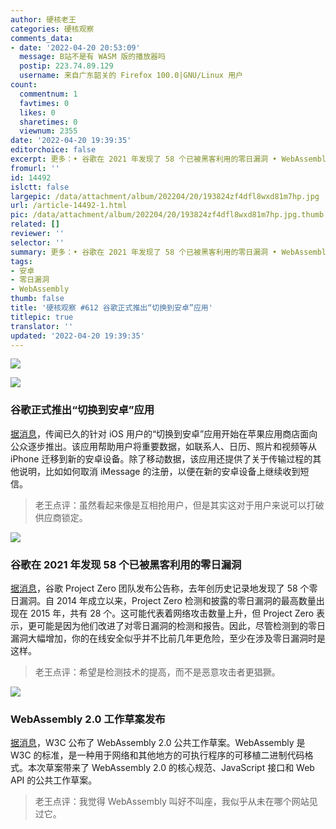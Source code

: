 ```yaml
---
author: 硬核老王
categories: 硬核观察
comments_data:
- date: '2022-04-20 20:53:09'
  message: B站不是有 WASM 版的播放器吗
  postip: 223.74.89.129
  username: 来自广东韶关的 Firefox 100.0|GNU/Linux 用户
count:
  commentnum: 1
  favtimes: 0
  likes: 0
  sharetimes: 0
  viewnum: 2355
date: '2022-04-20 19:39:35'
editorchoice: false
excerpt: 更多：• 谷歌在 2021 年发现了 58 个已被黑客利用的零日漏洞 • WebAssembly 2.0 工作草案发布
fromurl: ''
id: 14492
islctt: false
largepic: /data/attachment/album/202204/20/193824zf4dfl8wxd81m7hp.jpg
url: /article-14492-1.html
pic: /data/attachment/album/202204/20/193824zf4dfl8wxd81m7hp.jpg.thumb.jpg
related: []
reviewer: ''
selector: ''
summary: 更多：• 谷歌在 2021 年发现了 58 个已被黑客利用的零日漏洞 • WebAssembly 2.0 工作草案发布
tags:
- 安卓
- 零日漏洞
- WebAssembly
thumb: false
title: '硬核观察 #612 谷歌正式推出“切换到安卓”应用'
titlepic: true
translator: ''
updated: '2022-04-20 19:39:35'
---
```


![](/data/attachment/album/202204/20/193824zf4dfl8wxd81m7hp.jpg)


![](/data/attachment/album/202204/20/193835j8p6aahip6rcrrhg.jpg)


### 谷歌正式推出“切换到安卓”应用


[据消息](https://www.theverge.com/2022/4/13/23024399/google-switch-to-android-iphone-app-unlisted)，传闻已久的针对 iOS 用户的“切换到安卓”应用开始在苹果应用商店面向公众逐步推出。该应用帮助用户将重要数据，如联系人、日历、照片和视频等从 iPhone 迁移到新的安卓设备。除了移动数据，该应用还提供了关于传输过程的其他说明，比如如何取消 iMessage 的注册，以便在新的安卓设备上继续收到短信。



> 
> 老王点评：虽然看起来像是互相抢用户，但是其实这对于用户来说可以打破供应商锁定。
> 
> 
> 


![](/data/attachment/album/202204/20/193846sh3ez9clha49lsly.jpg)


### 谷歌在 2021 年发现 58 个已被黑客利用的零日漏洞


[据消息](https://googleprojectzero.blogspot.com/2022/04/the-more-you-know-more-you-know-you.html)，谷歌 Project Zero 团队发布公告称，去年创历史记录地发现了 58 个零日漏洞。自 2014 年成立以来，Project Zero 检测和披露的零日漏洞的最高数量出现在 2015 年，共有 28 个。这可能代表着网络攻击数量上升，但 Project Zero 表示，更可能是因为他们改进了对零日漏洞的检测和报告。因此，尽管检测到的零日漏洞大幅增加，你的在线安全似乎并不比前几年更危险，至少在涉及零日漏洞时是这样。



> 
> 老王点评：希望是检测技术的提高，而不是恶意攻击者更猖獗。
> 
> 
> 


![](/data/attachment/album/202204/20/193915td77llb877l77bz7.jpg)


### WebAssembly 2.0 工作草案发布


[据消息](https://www.infoworld.com/article/3657593/webassembly-20-begins-to-take-shape.html)，W3C 公布了 WebAssembly 2.0 公共工作草案。WebAssembly 是 W3C 的标准，是一种用于网络和其他地方的可执行程序的可移植二进制代码格式。本次草案带来了 WebAssembly 2.0 的核心规范、JavaScript 接口和 Web API 的公共工作草案。



> 
> 老王点评：我觉得 WebAssembly 叫好不叫座，我似乎从未在哪个网站见过它。
> 
> 
>